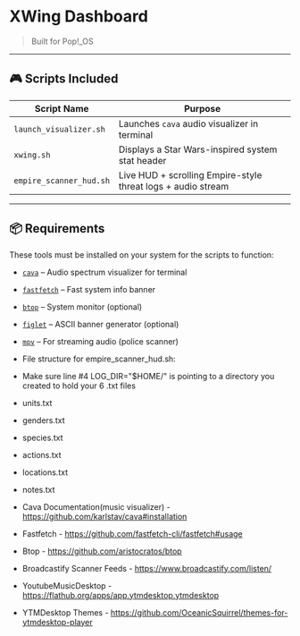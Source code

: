 # XWing Dashboard

> Built for Pop!_OS

---

## 🎮 Scripts Included

| Script Name             | Purpose                                              |
|-------------------------|------------------------------------------------------|
| `launch_visualizer.sh`  | Launches `cava` audio visualizer in terminal         |
| `xwing.sh`              | Displays a Star Wars-inspired system stat header     |
| `empire_scanner_hud.sh` | Live HUD + scrolling Empire-style threat logs + audio stream |

---

## 📦 Requirements

These tools must be installed on your system for the scripts to function:

- [`cava`](https://github.com/karlstav/cava) – Audio spectrum visualizer for terminal  
- [`fastfetch`](https://github.com/fastfetch-cli/fastfetch) – Fast system info banner  
- [`btop`](https://github.com/aristocratos/btop) – System monitor (optional)  
- [`figlet`](http://www.figlet.org/) – ASCII banner generator (optional)  
- [`mpv`](https://mpv.io/) – For streaming audio (police scanner)  

- File structure for empire_scanner_hud.sh:
- Make sure line #4 LOG_DIR="$HOME/" is pointing to a directory you created to hold your 6 .txt files
- units.txt
- genders.txt
- species.txt
- actions.txt
- locations.txt
- notes.txt

- Cava Documentation(music visualizer) - https://github.com/karlstav/cava#installation
- Fastfetch - https://github.com/fastfetch-cli/fastfetch#usage
- Btop - https://github.com/aristocratos/btop
- Broadcastify Scanner Feeds - https://www.broadcastify.com/listen/
- YoutubeMusicDesktop - https://flathub.org/apps/app.ytmdesktop.ytmdesktop
- YTMDesktop Themes - https://github.com/OceanicSquirrel/themes-for-ytmdesktop-player


